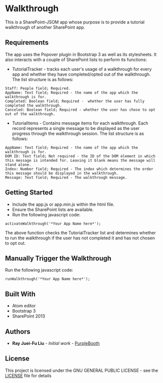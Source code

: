 # Walkthrough
This is a SharePoint-JSOM app whose purpose is to provide a tutorial walkthrough of another SharePoint app.

## Requirements
The app uses the Popover plugin in Bootstrap 3 as well as its stylesheets. It also interacts with a couple of SharePoint lists to perform its functions:

* TutorialTracker - tracks each user's usage of a walkthrough for every app and whether they have completed/opted out of the walkthrough. The list structure is as follows:
```
Staff: People field; Required.
AppName: Text field; Required - the name of the app which the walkthrough is for.
Completed: Boolean field; Required -  whether the user has fully completed the walkthrough.
Canceled: Boolean field; Required - whether the user has chose to opt out of the walkthrough.
```
* TutorialItems - Contains message items for each walkthrough. Each record represents a single message to be displayed as the user progress through the walkthrough session. The list structure is as follows:
```
AppName: Text field; Required - the name of the app which the walkthrough is for.
DOM ID: Text field; Not required - the ID of the DOM element in which this message is intended for. Leaving it blank means the message will stand alone.
Index: Number field; Required - The index which determines the order this message should be displayed in the walkthrough.
Message: Text field; Required - The walkthrough message.
```

## Getting Started

* Include the app.js or app.min.js within the html file.
* Ensure the SharePoint lists are available.
* Run the following javascript code:
```
activateWalkthrough('*Your App Name here*');
```
The above function checks the TutorialTracker list and determines whether to run the walkthrough if the user has not completed it and has not chosen to opt out.

## Manually Trigger the Walkthrough
Run the following javascript code:
```
runWalkthrough('*Your App Name here*');
```

## Built With

* Atom editor
* Bootstrap 3
* SharePoint 2013

## Authors

* **Ray Juei-Fu Liu** - *Initial work* - [PurpleBooth](https://github.com/wolfdenoir)

## License

This project is licensed under the GNU GENERAL PUBLIC LICENSE - see the [LICENSE](LICENSE) file for details
